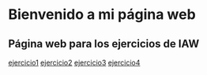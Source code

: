 # Bienvenido a mi página web

## Página web para los ejercicios de IAW

[ejercicio1](unidad1/ejercicio1.md)
[ejercicio2](unidad1/ejercicio2.md)
[ejercicio3](unidad1/ejercicio3.md)
[ejercicio4](unidad1/ejercicio4.md)
